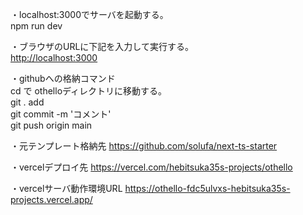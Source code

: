 ・localhost:3000でサーバを起動する。  
npm run dev

・ブラウザのURLに下記を入力して実行する。  
<http://localhost:3000>

・githubへの格納コマンド  
cd で othelloディレクトリに移動する。  
git . add  
git commit -m 'コメント'  
git push origin main  

・元テンプレート格納先
https://github.com/solufa/next-ts-starter

・vercelデプロイ先
https://vercel.com/hebitsuka35s-projects/othello

・vercelサーバ動作環境URL
https://othello-fdc5ulvxs-hebitsuka35s-projects.vercel.app/